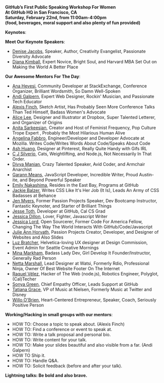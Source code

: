 **GitHub’s First Public Speaking Workshop For Women <br>
At GitHub HQ in San Francisco, CA <br>
Saturday, February 22nd, from 11:00am-4:00pm <br>
(food, beverages, moral support and also plenty of fun provided)**

**Keynotes**:

**Meet Our Keynote Speakers**:

+ [Denise Jacobs](https://twitter.com/denisejacobs), Speaker, Author, Creativity Evangelist, Passionate Diversity Advocate
+ [Diana Kimball](https://twitter.com/dianakimball), Expert Novice, Bright Soul, and Harvard MBA Set Out on Making the World A Better Place

**Our Awesome Mentors For The Day**:

+ [Ana Hevesi](https://twitter.com/anoemi), Community Developer at StackExchange, Conference Organizer, Brilliant Wordsmith, So Damn Well-Spoken
+ [Andi Galpern](https://twitter.com/andigalpern), Expert Web Designer, Rockin' Musician, and Passionate Tech Educator
+ [Alexis Finch](https://twitter.com/agentFin), Sketch Artist, Has Probably Seen More Conference Talks Than Ted Himself, Badass Women's Advocate
+ [Alice Lee](https://twitter.com/byalicelee), Designer and Illustrator at Dropbox, Super Talented Letterer, and Organizer of Origins
+ [Anita Sarkeesian](), Creator and Host of Feminist Frequency, Pop Culture Trope Expert , Probably the Most Hilarious Human Alive
+ [Angelina Fabbro](https://twitter.com/angelinamagnum), Engineer/Developer and Developer Advocate at Mozilla. Writes Code/Writes Words About Code/Speaks About Code
+ [Ash Huang](https://twitter.com/ashsmash), Designer at Pinterest, Really Quite Handy with Gifs IRL
+ [C J Silverio](https://twitter.com/ceejbot), Cats, Weightlifting, and Node.js, Not Necessarily In That Order.
+ [Divya Manian](https://twitter.com/divya), Crazy Talented Speaker, Avid Coder, and Armchair Anarchist
+ [Garann Means](https://twitter.com/garannm), JavaScript Developer, Incredible Writer, Proud Austin-ite, and Beyond Powerful Speaker
+ [Emily Nakashima](https://twitter.com/eanakashima), Resides in the East Bay, Programs at GitHub
+ [Jackie Balzer](https://twitter.com/jackiebackwards), Writes CSS Like It's Her Job (It Is), Leads An Army of CSS Badasses at Behance
+ [Jen Myers](https://twitter.com/antiheroine), Former Passion Projects Speaker, Dev Bootcamp Instructor, Fantastic Keynoter, and Starter of Brilliant Things
+ [Jesse Toth](https://twitter.com/jesseplusplus), Developer at GitHub, Cal CS Grad
+ [Jessica Dillon](https://twitter.com/jessicard), Lover, Fighter, Javascript Writer
+ [Jessica Lord](https://twitter.com/jllord), Open Sourcerer, Former Code For America Fellow, Changing The Way The World Interacts With GitHub/Code/Javascript
+ [Julie Ann Horvath](https://twitter.com/nrrrdcore), Passion Projects Creator, Developer, and Designer of Websites and Also Slides
+ [Luz Bratcher](https://twitter.com/luzbonita), Helvetica-loving UX designer at Design Commission, Event Admin for Seattle Creative Mornings
+ [Mina Markham](https://twitter.com/MinaMarkham), Badass Lady Dev, Girl Develop It Founder/Instructor, Generally Rad Person
+ [Netta Marshall](https://twitter.com/nettatheninja), Lead Designer at Watsi, Formerly Rdio, Professional Ninja, Owner Of Best Website Footer On The Internet
+ [Raquel Vélez](https://twitter.com/rockbot), Hacker of The Web (node.js), Robotics Engineer, Polyglot, (Cal)Techer
+ [Sonya Green](https://twitter.com/sundaykofax), Chief Empathy Officer, Leads Support at GitHub
+ [Tatiana Grace](https://twitter.com/tatiana), VP of Music at Nielsen, Formerly Music at Twitter and Disney
+ [Willo O'Brien](https://twitter.com/WilloLovesYou), Heart-Centered Entrepreneur, Speaker, Coach, Seriously Positive Person

**Working/Hacking in small groups with our mentors**:

+ HOW TO: Choose a topic to speak about. (Alexis Finch)
+ HOW TO: Find a conference or event to speak at.
+ HOW TO: Write a talk proposal and personal bio.
+ HOW TO: Write content for your talk.
+ HOW TO: Make your slides beautiful and also visible from a far. (Andi Galpern)
+ HOW TO  Ship it.
+ HOW TO: Handle Q&A.
+ HOW TO: Solicit feedback (before and after your talk).

**Lightning talks: Be bold and also brave.**
